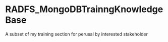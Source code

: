 # RADFS_MongoDBTrainngKnowledgeBase
A subset of my training section for perusal by interested stakeholder
